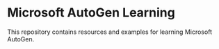 # Microsoft AutoGen Learning

This repository contains resources and examples for learning Microsoft AutoGen.